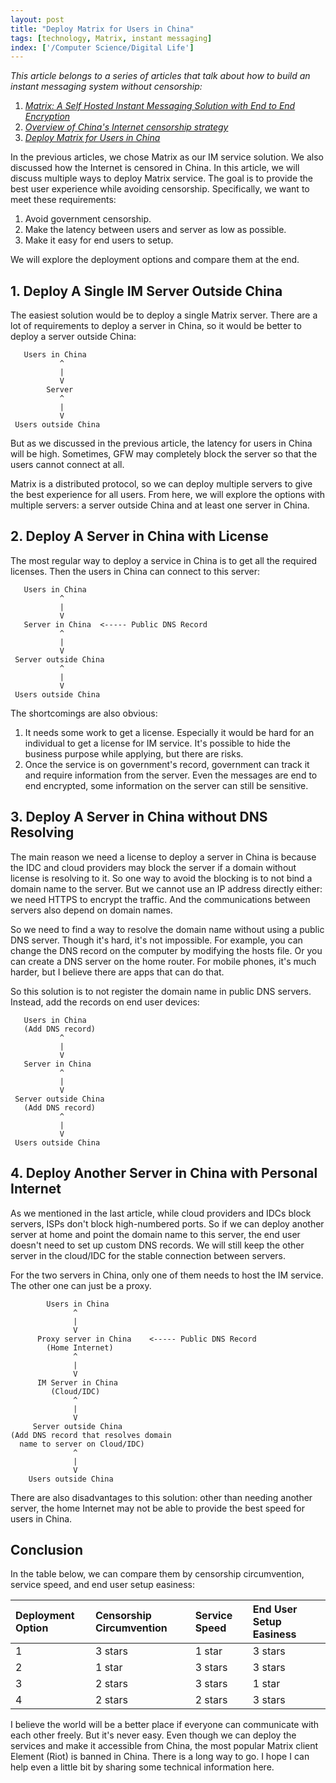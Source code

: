 ```yaml
---
layout: post
title: "Deploy Matrix for Users in China"
tags: [technology, Matrix, instant messaging]
index: ['/Computer Science/Digital Life']
---
```


*This article belongs to a series of articles that talk about how to build an instant messaging system without censorship:*

1. *[Matrix: A Self Hosted Instant Messaging Solution with End to End Encryption](/2020-08-23-Build-An-Instant_Messaging-System-without-Censorship-Choose-the-right-technology.html)*
2. *[Overview of China's Internet censorship strategy](/2020-08-29-Build-An-Instant_Messaging-System-without-Censorship-Choose-An-Overview-of-Chinese-Internet-Censorship-Strategy.html)*
3. *[Deploy Matrix for Users in China](/2020-09-08-Build-An-Instant-Messaging-System-without-Censorship-Deployment-Options.html)*

In the previous articles, we chose Matrix as our IM service solution. We also discussed how the Internet is censored in China. In this article, we will discuss multiple ways to deploy Matrix service. The goal is to provide the best user experience while avoiding censorship. Specifically, we want to meet these requirements:

1. Avoid government censorship.
2. Make the latency between users and server as low as possible.
3. Make it easy for end users to setup.

We will explore the deployment options and compare them at the end.

## 1. Deploy A Single IM Server Outside China

The easiest solution would be to deploy a single Matrix server. There are a lot of requirements to deploy a server in China, so it would be better to deploy a server outside China:


```
   Users in China
           ^
           |
           V
        Server
           ^
           |
           V
 Users outside China
```

But as we discussed in the previous article, the latency for users in China will be high. Sometimes, GFW may completely block the server so that the users cannot connect at all.

Matrix is a distributed protocol, so we can deploy multiple servers to give the best experience for all users. From here, we will explore the options with multiple servers: a server outside China and at least one server in China.

## 2. Deploy A Server in China with License

The most regular way to deploy a service in China is to get all the required licenses. Then the users in China can connect to this server:

```
   Users in China
           ^
           |
           V
   Server in China  <----- Public DNS Record
           ^
           |
           V
 Server outside China
           ^
           |
           V
 Users outside China

```

The shortcomings are also obvious:

1. It needs some work to get a license. Especially it would be hard for an individual to get a license for IM service. It's possible to hide the business purpose while applying, but there are risks.
2. Once the service is on government's record, government can track it and require information from the server. Even the messages are end to end encrypted, some information on the server can still be sensitive.

## 3. Deploy A Server in China without DNS Resolving

The main reason we need a license to deploy a server in China is because the IDC and cloud providers may block the server if a domain without license is resolving to it. So one way to avoid the blocking is to not bind a domain name to the server. But we cannot use an IP address directly either: we need HTTPS to encrypt the traffic. And the communications between servers also depend on domain names.

So we need to find a way to resolve the domain name without using a public DNS server. Though it's hard, it's not impossible. For example, you can change the DNS record on the computer by modifying the hosts file. Or you can create a DNS server on the home router. For mobile phones, it's much harder, but I believe there are apps that can do that.

So this solution is to not register the domain name in public DNS servers. Instead, add the records on end user devices:

```
   Users in China
   (Add DNS record)
           ^
           |
           V
   Server in China
           ^
           |
           V
 Server outside China
   (Add DNS record)
           ^
           |
           V
 Users outside China

```

## 4. Deploy Another Server in China with Personal Internet

As we mentioned in the last article, while cloud providers and IDCs block servers, ISPs don't block high-numbered ports. So if we can deploy another server at home and point the domain name to this server, the end user doesn't need to set up custom DNS records. We will still keep the other server in the cloud/IDC for the stable connection between servers.

For the two servers in China, only one of them needs to host the IM service. The other one can just be a proxy.


```
        Users in China
              ^
              |
              V
      Proxy server in China    <----- Public DNS Record
        (Home Internet)
              ^
              |
              V
      IM Server in China
         (Cloud/IDC)
              ^
              |
              V
     Server outside China
(Add DNS record that resolves domain
  name to server on Cloud/IDC)
              ^
              |
              V
    Users outside China

```

There are also disadvantages to this solution: other than needing another server, the home Internet may not be able to provide the best speed for users in China.

## Conclusion

In the table below, we can compare them by censorship circumvention, service speed, and end user setup easiness:

| Deployment Option |  Censorship Circumvention |  Service Speed | End User Setup Easiness
| :---------------- | :------------------------ | :------------- | :-----------------
| 1                 |  3 stars                  |  1 star        |  3 stars
| 2                 |  1 star                   |  3 stars       |  3 stars
| 3                 |  2 stars                  |  3 stars       |  1 star
| 4                 |  2 stars                  |  2 stars       |  3 stars

I believe the world will be a better place if everyone can communicate with each other freely. But it's never easy. Even though we can deploy the services and make it accessible from China, the most popular Matrix client Element (Riot) is banned in China. There is a long way to go. I hope I can help even a little bit by sharing some technical information here.
